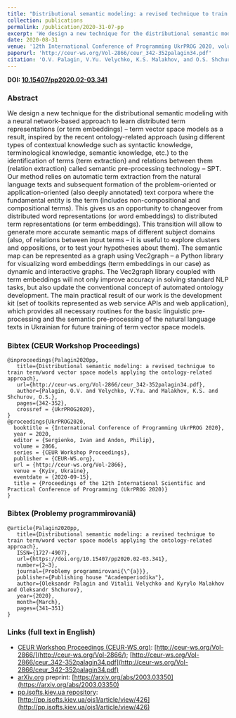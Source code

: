 ```yaml
---
title: "Distributional semantic modeling: a revised technique to train term/word vector space models applying the ontology-related approach"
collection: publications
permalink: /publication/2020-31-07-pp
excerpt: 'We design a new technique for the distributional semantic modeling with a neural network-based approach to learn distributed term representations (or term embeddings) – term vector space models as a result, inspired by the recent ontology-related approach (using different types of contextual knowledge such as syntactic knowledge, terminological knowledge, semantic knowledge, etc.) to the identification of terms (term extraction) and relations between them (relation extraction) called semantic pre-processing technology – SPT. Our method relies on automatic term extraction from the natural language texts and subsequent formation of the problem-oriented or application-oriented (also deeply annotated) text corpora where the fundamental entity is the term (includes non-compositional and compositional terms). This gives us an opportunity to changeover from distributed word representations (or word embeddings) to distributed term representations (or term embeddings). This transition will allow to generate more accurate semantic maps of different subject domains (also, of relations between input terms – it is useful to explore clusters and oppositions, or to test your hypotheses about them). The semantic map can be represented as a graph using Vec2graph – a Python library for visualizing word embeddings (term embeddings in our case) as dynamic and interactive graphs. The Vec2graph library coupled with term embeddings will not only improve accuracy in solving standard NLP tasks, but also update the conventional concept of automated ontology development. The main practical result of our work is the development kit (set of toolkits represented as web service APIs and web application), which provides all necessary routines for the basic linguistic pre-processing and the semantic pre-processing of the natural language texts in Ukrainian for future training of term vector space models.'
date: 2020-08-31
venue: '12th International Conference of Programming UkrPROG 2020, volume 2866 of CEUR Workshop Proceedings. Also published in scientific journal "Problemy programmirovaniâ" (2020)'
paperurl: 'http://ceur-ws.org/Vol-2866/ceur_342-352palagin34.pdf'
citation: 'O.V. Palagin, V.Yu. Velychko, K.S. Malakhov, and O.S. Shchurov. Distributional semantic modeling: a revised technique to train term/word vector space models applying the ontology-related approach. In Ivan Sergienko and Philip Andon, editors, Proceedings of the 12th International Scientific and Practical Conference of Programming (UkrPROG 2020), volume 2866 of CEUR Workshop Proceedings, pages 342-352. CEUR-WS.org, 2020'
---
```


**DOI: [10.15407/pp2020.02-03.341](https://doi.org/10.15407/pp2020.02-03.341)**

### Abstract
<p style="font-size:11pt">
We design a new technique for the distributional semantic modeling with a neural network-based approach to learn distributed term representations (or term embeddings) – term vector space models as a result, inspired by the recent ontology-related approach (using different types of contextual knowledge such as syntactic knowledge, terminological knowledge, semantic knowledge, etc.) to the identification of terms (term extraction) and relations between them (relation extraction) called semantic pre-processing technology – SPT. Our method relies on automatic term extraction from the natural language texts and subsequent formation of the problem-oriented or application-oriented (also deeply annotated) text corpora where the fundamental entity is the term (includes non-compositional and compositional terms). This gives us an opportunity to changeover from distributed word representations (or word embeddings) to distributed term representations (or term embeddings). This transition will allow to generate more accurate semantic maps of different subject domains (also, of relations between input terms – it is useful to explore clusters and oppositions, or to test your hypotheses about them). The semantic map can be represented as a graph using Vec2graph – a Python library for visualizing word embeddings (term embeddings in our case) as dynamic and interactive graphs. The Vec2graph library coupled with term embeddings will not only improve accuracy in solving standard NLP tasks, but also update the conventional concept of automated ontology development. The main practical result of our work is the development kit (set of toolkits represented as web service APIs and web application), which provides all necessary routines for the basic linguistic pre-processing and the semantic pre-processing of the natural language texts in Ukrainian for future training of term vector space models.
</p>

### Bibtex (CEUR Workshop Proceedings)
```
@inproceedings{Palagin2020pp,
   title={Distributional semantic modeling: a revised technique to train term/word vector space models applying the ontology-related approach},
   url={http://ceur-ws.org/Vol-2866/ceur_342-352palagin34.pdf},
   author={Palagin, O.V. and Velychko, V.Yu. and Malakhov, K.S. and Shchurov, O.S.},
   pages={342-352},
   crossref = {UkrPROG2020},
}
@proceedings{UkrPROG2020,
  booktitle = {International Conference of Programming UkrPROG 2020},
  year = 2020,
  editor = {Sergienko, Ivan and Andon, Philip},
  volume = 2866,
  series = {CEUR Workshop Proceedings},
  publisher = {CEUR-WS.org},
  url = {http://ceur-ws.org/Vol-2866},
  venue = {Kyiv, Ukraine},
  eventdate = {2020-09-15},
  title = {Proceedings of the 12th International Scientific and Practical Conference of Programming (UkrPROG 2020)}
}
```

### Bibtex (Problemy programmirovaniâ)
```
@article{Palagin2020pp,
   title={Distributional semantic modeling: a revised technique to train term/word vector space models applying the ontology-related approach},
   ISSN={1727-4907},
   url={https://doi.org/10.15407/pp2020.02-03.341},
   number={2–3},
   journal={Problemy programmirovani{\^{a}}},
   publisher={Publishing house "Academperiodika"},
   author={Oleksandr Palagin and Vitalii Velychko and Kyrylo Malakhov and Oleksandr Shchurov},
   year={2020},
   month={March},
   pages={341–351}
}
```

### Links (full text in English)

* [CEUR Workshop Proceedings (CEUR-WS.org)](http://ceur-ws.org/): [http://ceur-ws.org/Vol-2866/](http://ceur-ws.org/Vol-2866/); [http://ceur-ws.org/Vol-2866/ceur_342-352palagin34.pdf](http://ceur-ws.org/Vol-2866/ceur_342-352palagin34.pdf)
* [arXiv.org](https://arxiv.org/a/0000-0003-3223-9844) preprint: [https://arxiv.org/abs/2003.03350](https://arxiv.org/abs/2003.03350)
* [pp.isofts.kiev.ua repository](http://pp.isofts.kiev.ua): [http://pp.isofts.kiev.ua/ojs1/article/view/426](http://pp.isofts.kiev.ua/ojs1/article/view/426)
